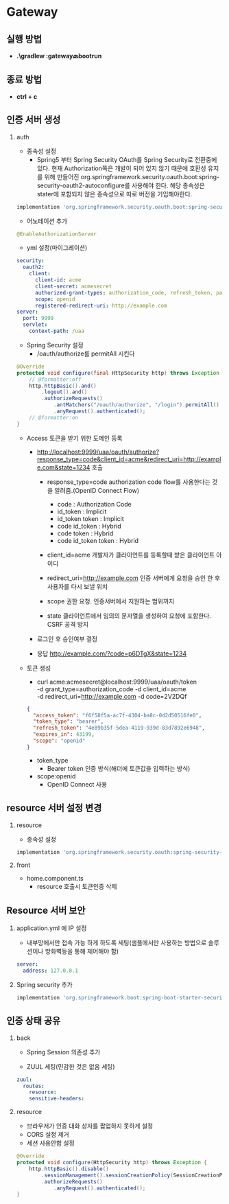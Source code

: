 # Gateway

## 실행 방법

- **.\gradlew :gateway:back:bootrun**

## 종료 방법

- **ctrl + c**

## 인증 서버 생성

1. auth

   - 종속성 설정
     - Spring5 부터 Spring Security OAuth를 Spring Security로 전환중에 있다. 현재 Authorization쪽은 개발이 되어 있지 않기 때문에 호환성 유지를 위해 만들어진 org.springframework.security.oauth.boot:spring-security-oauth2-autoconfigure를 사용해야 한다. 해당 종속성은 stater에 포함되지 않은 종속성으로 따로 버전을 기입해야한다.

   ```groovy
   implementation 'org.springframework.security.oauth.boot:spring-security-oauth2-autoconfigure:스프링버전'
   ```

   - 어노테이션 추가

   ```java
   @EnableAuthorizationServer
   ```

   - yml 설정(마이그레이션)

   ```yml
   security:
     oauth2:
       client:
         client-id: acme
         client-secret: acmesecret
         authorized-grant-types: authorization_code, refresh_token, password
         scope: openid
         registered-redirect-uri: http://example.com
   server:
     port: 9999
     servlet:
       context-path: /uaa
   ```

   - Spring Security 설정
     - /oauth/authorize를 permitAll 시킨다

   ```java
   @Override
   protected void configure(final HttpSecurity http) throws Exception {
       // @formatter:off
       http.httpBasic().and()
           .logout().and()
           .authorizeRequests()
               .antMatchers("/oauth/authorize", "/login").permitAll()
               .anyRequest().authenticated();
       // @formatter:on
   }
   ```

   - Access 토큰을 받기 위한 도메인 등록

     - <http://localhost:9999/uaa/oauth/authorize?response_type=code&client_id=acme&redirect_uri=http://example.com&state=1234> 호출

       - response_type=code authorization code flow를 사용한다는 것을 알려줌.(OpenID Connect Flow)
         - code : Authorization Code
         - id_token : Implicit
         - id_token token : Implicit
         - code id_token : Hybrid
         - code token : Hybrid
         - code id_token token : Hybrid  

       - client_id=acme 개발자가 클라이언트를 등록할때 받은 클라이언트 아이디
       - redirect_uri=<http://example.com> 인증 서버에게 요청을 승인 한 후 사용자를 다시 보낼 위치
       - scope 권한 요청. 인증서버에서 지원하는 범위까지
       - state 클라이언트에서 임의의 문자열을 생성하여 요청에 포함한다. CSRF 공격 방지

     - 로그인 후 승인여부 결정
     - 응답 <http://example.com/?code=p6DTgX&state=1234>

   - 토큰 생성

     - curl acme:acmesecret@localhost:9999/uaa/oauth/token \
        -d grant_type=authorization_code -d client_id=acme \
        -d redirect_uri=http://example.com -d code=2V2DQf

     ```json
     {
       "access_token": "f6f58f5a-ac7f-4304-ba8c-0d2d50516fe0",
       "token_type": "bearer",
       "refresh_token": "4e89b35f-5dea-4119-939d-83d7892e6948",
       "expires_in": 43199,
       "scope": "openid"
     }
     ```

     - token_type
        - Bearer token 인증 방식(해더에 토큰값을 입력하는 방식)
     - scope:openid
        - OpenID Connect 사용

## resource 서버 설정 변경

1. resource

   - 종속성 설정

   ```groovy
   implementation 'org.springframework.security.oauth:spring-security-oauth2'
   ```

2. front

   - home.component.ts
     - resource 호출시 토큰인증 삭제

## Resource 서버 보안

1. application.yml 에 IP 설정

   - 내부망에서만 접속 가능 하게 하도록 세팅(샘플에서만 사용하는 방법으로 솔루션이나 방화벽등을 통해 제어해야 함)

   ```yml
   server:
     address: 127.0.0.1
   ```

2. Spring security 추가

   ```groovy
   implementation 'org.springframework.boot:spring-boot-starter-security'
   ```

## 인증 상태 공유

1. back

   - Spring Session 의존성 추가

   - ZUUL 세팅(민감한 것은 없음 세팅)

   ```yml
   zuul:
     routes:
       resource:
       sensitive-headers:
   ```

2. resource

   - 브라우저가 인증 대화 상자를 팝업하지 못하게 설정
   - CORS 설정 제거
   - 세션 사용안함 설정

   ```java
   @Override
   protected void configure(HttpSecurity http) throws Exception {
       http.httpBasic().disable()
           .sessionManagement().sessionCreationPolicy(SessionCreationPolicy.NEVER).and()
           .authorizeRequests()
               .anyRequest().authenticated();
   }
   ```
